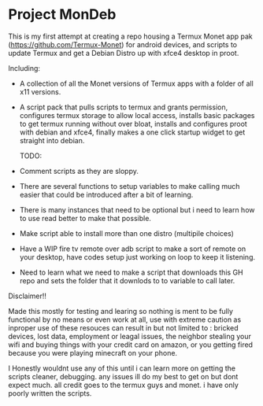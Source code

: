 #                                                  Project MonDeb

This is my first attempt at creating a repo housing a Termux Monet app pak (https://github.com/Termux-Monet) for android devices, 
and scripts to update Termux and get a Debian Distro up with xfce4 desktop in proot.

Including:

- A collection of all the Monet versions of Termux apps with a folder of all x11 versions.

- A script pack that pulls scripts to termux and grants permission, configures termux storage to allow local access,
  installs basic packages to get termux running without over bloat, installs and configures proot with debian and xfce4,
  finally makes a one click startup widget to get straight into debian.

  TODO:
  
- Comment scripts as they are sloppy.
- There are several functions to setup variables to make calling much easier that could be introduced after a bit of learning.
- There is many instances that need to be optional but i need to learn how to use read better to make that possible.
- Make script able to install more than one distro (multipile choices)
- Have a WIP fire tv remote over adb script to make a sort of remote on your desktop, have codes setup just working on loop to keep it listening.
- Need to learn what we need to make a script that downloads this GH repo and sets the folder that it downlods to to variable to call later.


Disclaimer!!

  Made this mostly for testing and learing so nothing is ment to be fully functional by no means or even work at all, use with extreme caution as
  inproper use of these resouces can result in but not limited to : bricked devices, lost data, employment or leagal issues, the neighbor stealing your wifi and buying things with your credit card on
  amazon, or you getting fired because you were playing minecraft on your phone.

  I Honestly wouldnt use any of this until i can learn more on getting the scripts cleaner, debugging. any issues ill do my best to get on but dont expect much.
 all credit goes to the termux guys and monet. i have only poorly written the scripts.
